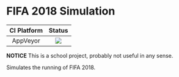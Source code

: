 # FIFA 2018 Simulation

|CI Platform|Status|
|:-:|:-:|
|AppVeyor|![](https://ci.appveyor.com/api/projects/status/github/zelinf/fifa2018)|

**NOTICE** This is a school project, probably not useful in any sense.

Simulates the running of FIFA 2018.
